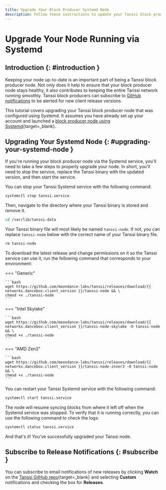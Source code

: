 ```yaml
---
title: Upgrade Your Block Producer Systemd Node
description: Follow these instructions to update your Tanssi block producer node running via Systemd to the latest version of the Tanssi client software.
---
```


# Upgrade Your Node Running via Systemd

## Introduction {: #introduction }

Keeping your node up-to-date is an important part of being a Tanssi block producer node. Not only does it help to ensure that your block producer node stays healthy, it also contributes to keeping the entire Tanssi network running smoothly. Tanssi block producers can subscribe to [GitHub notifications](#subscribe) to be alerted for new client release versions.

This tutorial covers upgrading your Tanssi block producer node that was configured using Systemd. It assumes you have already set up your account and launched a [block producer node using Systemd](/node-operators/block-producers/onboarding/run-a-block-producer/block-producer-systemd/){target=\_blank}.

## Upgrading Your Systemd Node {: #upgrading-your-systemd-node }

If you're running your block producer node via the Systemd service, you'll need to take a few steps to properly upgrade your node. In short, you'll need to stop the service, replace the Tanssi binary with the updated version, and then start the service.

You can stop your Tanssi Systemd service with the following command:

```bash
systemctl stop tanssi.service
```

Then, navigate to the directory where your Tanssi binary is stored and remove it.

```bash
cd /var/lib/tanssi-data
```

Your Tanssi binary file will most likely be named `tanssi-node`. If not, you can replace `tanssi-node` below with the correct name of your Tanssi binary file.

```bash
rm tanssi-node
```

To download the latest release and change permissions on it so the Tanssi service can use it, run the following command that corresponds to your environment:

=== "Generic"

    ```bash
    wget https://github.com/moondance-labs/tanssi/releases/download/{{ networks.dancebox.client_version }}/tanssi-node && \
    chmod +x ./tanssi-node
    ```

=== "Intel Skylake"

    ```bash
    wget https://github.com/moondance-labs/tanssi/releases/download/{{ networks.dancebox.client_version }}/tanssi-node-skylake -O tanssi-node && \
    chmod +x ./tanssi-node
    ```

=== "AMD Zen3"

    ```bash
    wget https://github.com/moondance-labs/tanssi/releases/download/{{ networks.dancebox.client_version }}/tanssi-node-znver3 -O tanssi-node && \
    chmod +x ./tanssi-node
    ```

You can restart your Tanssi Systemd service with the following command:

```bash
systemctl start tanssi.service
```

The node will resume syncing blocks from where it left off when the Systemd service was stopped. To verify that it is running correctly, you can use the following command to check the logs:

```bash
systemctl status tanssi.service
```

And that's it! You've successfully upgraded your Tanssi node.

## Subscribe to Release Notifications {: #subscribe }

You can subscribe to email notifications of new releases by clicking **Watch** on the [Tanssi GitHub repo](https://github.com/moondance-labs/tanssi){target=\_blank} and selecting **Custom** notifications and checking the box for **Releases**.
